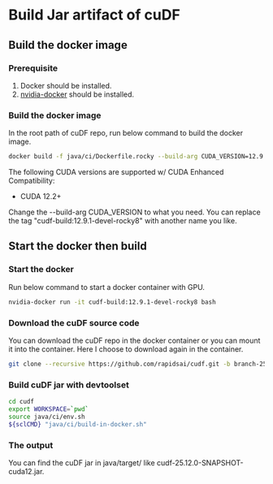 # Build Jar artifact of cuDF

## Build the docker image

### Prerequisite

1. Docker should be installed.
2. [nvidia-docker](https://github.com/NVIDIA/nvidia-docker) should be installed.

### Build the docker image

In the root path of cuDF repo, run below command to build the docker image.
```bash
docker build -f java/ci/Dockerfile.rocky --build-arg CUDA_VERSION=12.9.1 -t cudf-build:12.9.1-devel-rocky8 .
```

The following CUDA versions are supported w/ CUDA Enhanced Compatibility:
* CUDA 12.2+

Change the --build-arg CUDA_VERSION to what you need.
You can replace the tag "cudf-build:12.9.1-devel-rocky8" with another name you like.

## Start the docker then build

### Start the docker

Run below command to start a docker container with GPU.
```bash
nvidia-docker run -it cudf-build:12.9.1-devel-rocky8 bash
```

### Download the cuDF source code

You can download the cuDF repo in the docker container or you can mount it into the container.
Here I choose to download again in the container.
```bash
git clone --recursive https://github.com/rapidsai/cudf.git -b branch-25.12
```

### Build cuDF jar with devtoolset

```bash
cd cudf
export WORKSPACE=`pwd`
source java/ci/env.sh
${sclCMD} "java/ci/build-in-docker.sh"
```

### The output

You can find the cuDF jar in java/target/ like cudf-25.12.0-SNAPSHOT-cuda12.jar.
